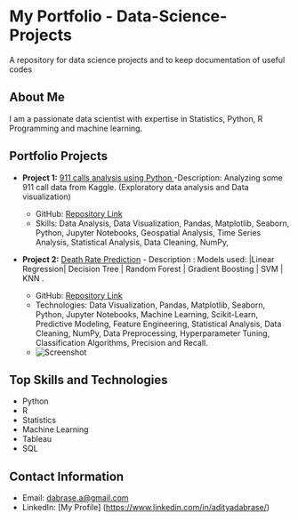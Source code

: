 # My Portfolio - Data-Science-Projects 

A repository for data science projects and to keep documentation of useful codes

## About Me
I am a passionate data scientist with expertise in Statistics, Python, R Programming and machine learning.

## Portfolio Projects
- **Project 1:** [911 calls analysis using Python ](https://github.com/AdityaDabrase/Data-Science-Projects/blob/main/DS-ML/911calls.ipynb)             -Description: Analyzing some 911 call data from Kaggle. (Exploratory data analysis and Data visualization)
  - GitHub: [Repository Link](https://github.com/AdityaDabrase/Data-Science-Projects/tree/main)
  - Skills: Data Analysis, Data Visualization, Pandas, Matplotlib, Seaborn, Python, Jupyter Notebooks, Geospatial Analysis, Time Series Analysis, Statistical Analysis, Data Cleaning, NumPy,
  

- **Project 2:** [Death Rate Prediction](https://github.com/AdityaDabrase/Data-Science-Projects/blob/main/DS-ML/Cancer_DeathRatePrediction.ipynb) - Description : Models used: |Linear Regression| Decision Tree | Random Forest | Gradient Boosting | SVM | KNN .
  - GitHub: [Repository Link](https://github.com/AdityaDabrase/Data-Science-Projects/tree/main/DS-ML)
  - Technologies:  Data Visualization, Pandas, Matplotlib, Seaborn, Python, Jupyter Notebooks, Machine Learning, Scikit-Learn, Predictive Modeling, Feature Engineering, Statistical Analysis, Data Cleaning, NumPy, Data Preprocessing, Hyperparameter Tuning, Classification Algorithms, Precision and Recall.
  - ![Screenshot](screenshots/project2.png)

## Top Skills and Technologies
- Python
- R
- Statistics
- Machine Learning
- Tableau
- SQL

## Contact Information
- Email: dabrase.a@gmail.com
- LinkedIn: [My Profile] (https://www.linkedin.com/in/adityadabrase/)
 
